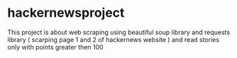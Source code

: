 # hackernewsproject
This project is about web scraping using beautiful soup library and requests library ( scarping page 1 and 2 of hackernews website ) and read stories only with points greater then 100
